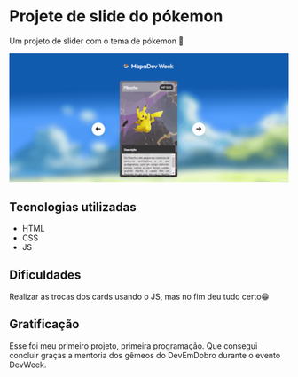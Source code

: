 # Projete de slide do pókemon
Um projeto de slider com o tema de pókemon 🎈

[<img src="./demostrativo-do-site.gif" alt="Demonstração do funcionamento do slider">](https://jodez-pc.github.io/projeto-slider-pokemon/)

## Tecnologias utilizadas
- HTML
- CSS
- JS

## Dificuldades
Realizar as trocas dos cards usando o JS, mas no fim deu tudo certo😁

## Gratificação
Esse foi meu primeiro projeto, primeira programação. Que consegui concluir graças a mentoria dos gêmeos do DevEmDobro durante o evento DevWeek.